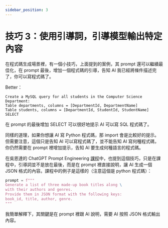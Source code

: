 ```yaml
---
sidebar_position: 3
---
```


# 技巧 3：使用引導詞，引導模型輸出特定內容

<head>
  <script defer="defer" src="https://embed.trydyno.com/embedder.js"></script>
  <link href="https://embed.trydyno.com/embedder.css" rel="stylesheet" />
</head>

在程式碼生成場景裡，有一個小技巧，上面提到的案例，其 prompt 還可以繼續最佳化，在 prompt 最後，增加一個程式碼的引導，告知 AI 我已經將條件描述完了，你可以寫程式碼了。

Better：

```other
Create a MySQL query for all students in the Computer Science Department:
Table departments, columns = [DepartmentId, DepartmentName]
Table students, columns = [DepartmentId, StudentId, StudentName]
SELECT
```

在 prompt 的最後增加 SELECT 可以很好地提示 AI 可以寫 SQL 程式碼了。

同樣的道理，如果你想讓 AI 寫 Python 程式碼，那 import 會是比較好的提示。但需要注意，這個只是告知 AI 可以寫程式碼了，並不能告知 AI 寫何種程式碼，你仍然需要在 prompt 裡增加提示，告知 AI 要生成何種語言的程式碼。

在吳恩達的 ChatGPT Prompt Engineering [課程](https://www.deeplearning.ai/short-courses/chatgpt-prompt-engineering-for-developers/)中，也提到這個技巧，只是在課程中，引導詞並不是放在最後，而是在 prompt 裡直接說明，讓 AI 生成一個 JSON 格式的內容。課程中的例子是這樣的（注意這個是 python 程式碼）：

```python
prompt = f"""
Generate a list of three made-up book titles along \
with their authors and genres.
Provide them in JSON format with the following keys:
book_id, title, author, genre.
"""
```

我簡單解釋下，其關鍵是在 prompt 裡跟 AI 說明，需要 AI 按照 JSON 格式輸出內容。
